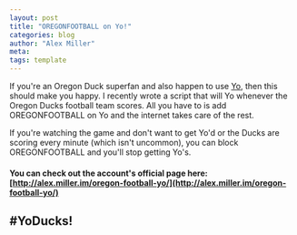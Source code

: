 ```yaml
---
layout: post
title: "OREGONFOOTBALL on Yo!"
categories: blog
author: "Alex Miller"
meta:
tags: template
---
```

<!--
![Yo app logo](https://lh6.ggpht.com/_OSHPjlX2S4mw0A6tRLpRT_XNhWAbh6t5hqDD8itK6y7OjQlJbGvB_1CHWkts9Vip08=w300-rw =200x200)   ![Oregon Football logo](http://images.enstarz.com/data/images/full/22625/oregon.png?w=600 =200x200)
-->

If you're an Oregon Duck superfan and also happen to use [Yo](http://www.justyo.co/), then this should make you happy. I recently wrote a script that will Yo whenever the Oregon Ducks football team scores. All you have to is add OREGONFOOTBALL on Yo and the internet takes care of the rest.

If you're watching the game and don't want to get Yo'd or the Ducks are scoring every minute (which isn't uncommon), you can block OREGONFOOTBALL and you'll stop getting Yo's.

#### You can check out the account's official page here: [http://alex.miller.im/oregon-football-yo/](http://alex.miller.im/oregon-football-yo/)

## #YoDucks!